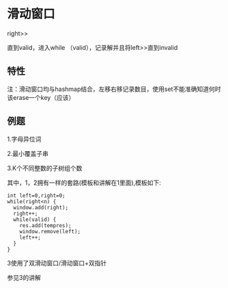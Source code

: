 # 滑动窗口

right>>

直到valid，进入while （valid），记录解并且将left>>直到invalid

## 特性
注：滑动窗口均与hashmap结合，左移右移记录数目，使用set不能准确知道何时该erase一个key（应该）

## 例题

1.字母异位词

2.最小覆盖子串

3.K个不同整数的子树组个数

其中，1，2拥有一样的套路(模板和讲解在1里面),模板如下:

```
int left=0,right=0;
while(right<n) {
  window.add(right);
  right++;
  while(valid) {
    res.add(tempres);
    window.remove(left);
    left++;
  }
}
```

3使用了双滑动窗口/滑动窗口+双指针

参见3的讲解
